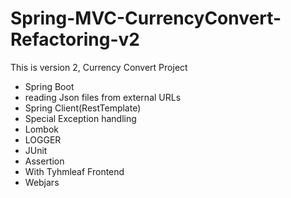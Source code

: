 # Spring-MVC-CurrencyConvert-Refactoring-v2

This is version 2,  Currency Convert Project
- Spring Boot
- reading Json files from external URLs 
- Spring Client(RestTemplate)
- Special Exception handling
- Lombok
- LOGGER
- JUnit
- Assertion
- With Tyhmleaf Frontend
- Webjars
